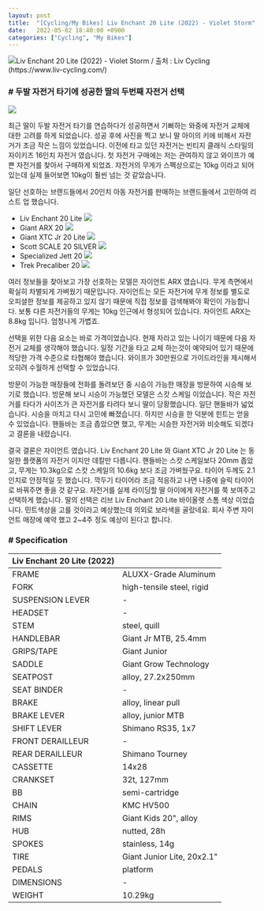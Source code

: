 ```yaml
---
layout: post
title:  "[Cycling/My Bikes] Liv Enchant 20 Lite (2022) - Violet Storm"
date:   2022-05-02 18:40:00 +0900
categories: ["Cycling", "My Bikes"]
---
```

![Liv Enchant 20 Lite (2022) - Violet Storm / 출처 : Liv Cycling (https://www.liv-cycling.com/)](https://img1.daumcdn.net/thumb/R1280x0/?scode=mtistory2&fname=https%3A%2F%2Fblog.kakaocdn.net%2Fdn%2Fdu29R2%2FbtrA33UXxVg%2FfHvXGgE927lRfB0dgv6D10%2Fimg.png)

### # 두발 자전거 타기에 성공한 딸의 두번째 자전거 선택

![](https://img1.daumcdn.net/thumb/R1280x0/?scode=mtistory2&fname=https%3A%2F%2Fblog.kakaocdn.net%2Fdn%2FcryPcv%2FbtrA3tfj756%2FZ2gkjzd0NlJCTYbFxG2kK0%2Fimg.png)

최근 딸이 두발 자전거 타기를 연습하다가 성공하면서 기뻐하는 와중에 자전거 교체에 대한 고려를 하게 되었습니다.
성공 후에 사진을 찍고 보니 딸 아이의 키에 비해서 자전거가 조금 작은 느낌이 있었습니다.
이전에 타고 있던 자전거는 빈티지 클래식 스타일의 자이키즈 16인치 자전거 였습니다.
첫 자전거 구매에는 저는 관여하지 않고 와이프가 예쁜 자전거를 찾아서 구매하게 되었죠.
자전거의 무게가 스펙상으로는 10kg 이라고 되어 있는데 실제 들어보면 10kg이 훨씬 넘는 것 같았습니다.



일단 선호하는 브랜드들에서 20인치 아동 자전거를 판매하는 브랜드들에서 고민하여 리스트 업 했습니다.

* Liv Enchant 20 Lite
![](https://img1.daumcdn.net/thumb/R1280x0/?scode=mtistory2&fname=https%3A%2F%2Fblog.kakaocdn.net%2Fdn%2FcrocdA%2FbtrA54ZH4XD%2FvRiDjhE6FeDNJev7bgm1jK%2Fimg.png)
* Giant ARX 20
![](https://img1.daumcdn.net/thumb/R1280x0/?scode=mtistory2&fname=https%3A%2F%2Fblog.kakaocdn.net%2Fdn%2Fd8o2jh%2FbtrA3ruX98w%2FVg076jYdpWLy4li7Fl2Qb1%2Fimg.png)
* Giant XTC Jr 20 Lite
![](https://img1.daumcdn.net/thumb/R1280x0/?scode=mtistory2&fname=https%3A%2F%2Fblog.kakaocdn.net%2Fdn%2FSPeug%2FbtrA5sTY7xW%2FgGnWugAhFThn0GKyBDegW1%2Fimg.png)
* Scott SCALE 20 SILVER 
![](https://img1.daumcdn.net/thumb/R1280x0/?scode=mtistory2&fname=https%3A%2F%2Fblog.kakaocdn.net%2Fdn%2FcFU98e%2FbtrA1Bx7pBQ%2FHitm7dhzmnkZjEHR3c2k91%2Fimg.png)
* Specialized Jett 20
![](https://img1.daumcdn.net/thumb/R1280x0/?scode=mtistory2&fname=https%3A%2F%2Fblog.kakaocdn.net%2Fdn%2FO1NDj%2FbtrAZejcXod%2FabzSijRqthqF6zEPeDYULK%2Fimg.png)
* Trek Precaliber 20
![](https://img1.daumcdn.net/thumb/R1280x0/?scode=mtistory2&fname=https%3A%2F%2Fblog.kakaocdn.net%2Fdn%2FTUPRh%2FbtrAUkDsJD5%2F7WuK2rvzyZlU35S7KGx5V1%2Fimg.png)

여러 정보들을 찾아보고 가장 선호하는 모델은 자이언트 ARX 였습니다. 무게 측면에서 확실히 차별되게 가벼웠기 때문입니다.
자이언트는 모든 자전거에 무게 정보를 별도로 오피셜한 정보를 제공하고 있지 않기 때문에 직접 정보를 검색해봐야 확인이 가능합니다.
보통 다른 자전거들의 무게는 10kg 인근에서 형성되어 있습니다. 자이언트 ARX는 8.8kg 입니다. 엄청나게 가볍죠.



선택을 위한 다음 요소는 바로 가격이었습니다. 현재 자라고 있는 나이기 때문에 다음 자전거 교체를 생각해야 했습니다.
일정 기간을 타고 교체 하는것이 예약되어 있기 때문에 적당한 가격 수준으로 타협해야 했습니다.
와이프가 30만원으로 가이드라인을 제시해서 오히려 수월하게 선택할 수 있었습니다.



방문이 가능한 매장들에 전화를 돌려보던 중 시승이 가능한 매장을 방문하여 시승해 보기로 했습니다.
방문해 보니 시승이 가능했던 모델은 스캇 스케일 이었습니다. 작은 자전거를 타다가 사이즈가 큰 자전거를 타려다 보니 딸이 당황했습니다.
일단 핸들바가 넓었습니다. 시승을 마치고 다시 고민에 빠졌습니다. 하지만 시승을 한 덕분에 힌트는 얻을 수 있었습니다.
핸들바는 조금 좁았으면 했고, 무게는 시승한 자전거와 비슷해도 되겠다고 결론을 내렸습니다.



결국 결론은 자이언트 였습니다. Liv Enchant 20 Lite 와 Giant XTC Jr 20 Lite 는 동일한 플랫폼의 자전거 이지만 데칼만 다릅니다.
핸들바는 스캇 스케일보다 20mm 좁았고, 무게는 10.3kg으로 스캇 스케일의 10.6kg 보다 조금 가벼웠구요.
타이어 두께도 2.1인치로 안정적일 듯 했습니다. 깍두기 타이어라 조금 적응하고 나면 나중에 슬릭 타이어로 바꿔주면 좋을 것 같구요. 
자전거를 실제 라이딩할 딸 아이에게 자전거를 쭉 보여주고 선택하게 했습니다. 딸의 선택은 리브 Liv Enchant 20 Lite 바이올렛 스톰 색상 이었습니다.
민트색상을 고를 것이라고 예상했는데 의외로 보라색을 골랐네요. 회사 주변 자이언트 매장에 예약 했고 2~4주 정도 예상이 된다고 합니다.



### # Specification

| **Liv Enchant 20 Lite (2022)** |                            |
|--------------------------------|----------------------------|
| FRAME                          | ALUXX-Grade Aluminum       |
| FORK                           | high-tensile steel, rigid  |
| SUSPENSION LEVER               | \-                         |
| HEADSET                        | \-                         |
| STEM                           | steel, quill               |
| HANDLEBAR                      | Giant Jr MTB, 25.4mm       |
| GRIPS/TAPE                     | Giant Junior               |
| SADDLE                         | Giant Grow Technology      |
| SEATPOST                       | alloy, 27.2x250mm          |
| SEAT BINDER                    | \-                         |
| BRAKE                          | alloy, linear pull         |
| BRAKE LEVER                    | alloy, junior MTB          |
| SHIFT LEVER                    | Shimano RS35, 1x7          |
| FRONT DERAILLEUR               | \-                         |
| REAR DERAILLEUR                | Shimano Tourney            |
| CASSETTE                       | 14x28                      |
| CRANKSET                       | 32t, 127mm                 |
| BB                             | semi-cartridge             |
| CHAIN                          | KMC HV500                  |
| RIMS                           | Giant Kids 20", alloy      |
| HUB                            | nutted, 28h                |
| SPOKES                         | stainless, 14g             |
| TIRE                           | Giant Junior Lite, 20x2.1" |
| PEDALS                         | platform                   |
| DIMENSIONS                     | \-                         |
| WEIGHT                         | 10.29kg                    |
